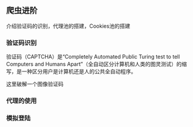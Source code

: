 ## 爬虫进阶

介绍验证码的识别，代理池的搭建，Cookies池的搭建

### 验证码识别

验证码（CAPTCHA）是“Completely Automated Public Turing test to tell Computers and Humans Apart”（全自动区分计算机和人类的图灵测试）的缩写，是一种区分用户是计算机还是人的公共全自动程序。

这里破解一个图像验证码

### 代理的使用

### 模拟登陆
